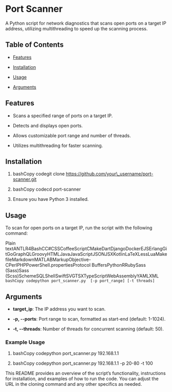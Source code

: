 Port Scanner
============

A Python script for network diagnostics that scans open ports on a target IP address, utilizing multithreading to speed up the scanning process.

Table of Contents
-----------------

*   [Features](#features)
    
*   [Installation](#installation)
    
*   [Usage](#usage)
    
*   [Arguments](#arguments)
    

Features
--------

*   Scans a specified range of ports on a target IP.
    
*   Detects and displays open ports.
    
*   Allows customizable port range and number of threads.
    
*   Utilizes multithreading for faster scanning.
    

Installation
------------

1.  bashCopy codegit clone https://github.com/your\_username/port-scanner.git
    
2.  bashCopy codecd port-scanner
    
3.  Ensure you have Python 3 installed.
    

Usage
-----

To scan for open ports on a target IP, run the script with the following command:

Plain textANTLR4BashCC#CSSCoffeeScriptCMakeDartDjangoDockerEJSErlangGitGoGraphQLGroovyHTMLJavaJavaScriptJSONJSXKotlinLaTeXLessLuaMakefileMarkdownMATLABMarkupObjective-CPerlPHPPowerShell.propertiesProtocol BuffersPythonRRubySass (Sass)Sass (Scss)SchemeSQLShellSwiftSVGTSXTypeScriptWebAssemblyYAMLXML`   bashCopy codepython port_scanner.py  [-p port_range] [-t threads]   `

Arguments
---------

*   **target\_ip**: The IP address you want to scan.
    
*   **\-p, --ports**: Port range to scan, formatted as start-end (default: 1-1024).
    
*   **\-t, --threads**: Number of threads for concurrent scanning (default: 50).
    

### Example Usage

1.  bashCopy codepython port\_scanner.py 192.168.1.1
    
2.  bashCopy codepython port\_scanner.py 192.168.1.1 -p 20-80 -t 100
    

This README provides an overview of the script’s functionality, instructions for installation, and examples of how to run the code. You can adjust the URL in the cloning command and any other specifics as needed.